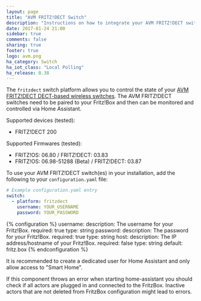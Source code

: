 ```yaml
---
layout: page
title: "AVM FRITZ!DECT Switch"
description: "Instructions on how to integrate your AVM FRITZ!DECT switches into Home Assistant."
date: 2017-01-24 21:00
sidebar: true
comments: false
sharing: true
footer: true
logo: avm.png
ha_category: Switch
ha_iot_class: "Local Polling"
ha_release: 0.38
---
```



The `fritzdect` switch platform allows you to control the state of your [AVM FRITZ!DECT DECT-based wireless switches](https://en.avm.de/products/fritzdect/). The AVM FRITZ!DECT switches need to be paired to your Fritz!Box and then can be monitored and controlled via Home Assistant.

Supported devices (tested):

- FRITZ!DECT 200

Supported Firmwares (tested):

- FRITZ!OS: 06.80 / FRITZ!DECT: 03.83
- FRITZ!OS: 06.98-51288 (Beta) / FRITZ!DECT: 03.87

To use your AVM FRITZ!DECT switch(es) in your installation, add the following to your `configuration.yaml` file:

```yaml
# Example configuration.yaml entry
switch:
  - platform: fritzdect
    username: YOUR_USERNAME
    password: YOUR_PASSWORD
```

{% configuration %}
username:
  description: The username for your Fritz!Box.
  required: true
  type: string
password:
  description: The password for your Fritz!Box.
  required: true
  type: string
host:
  description:  The IP address/hostname of your Fritz!Box.
  required: false
  type: string
  default: fritz.box
{% endconfiguration %}

It is recommended to create a dedicated user for Home Assistant and only allow access to "Smart Home".

<p class='note warning'>
If this component throws an error when starting home-assistant you should check if all actors are plugged in and connected to the FritzBox. Inactive actors that are not deleted from FritzBox configuration might lead to errors.
</p>
